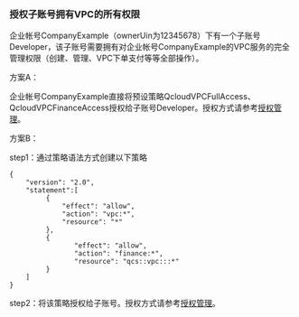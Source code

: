 ### 授权子账号拥有VPC的所有权限

企业帐号CompanyExample（ownerUin为12345678）下有一个子账号Developer，该子账号需要拥有对企业帐号CompanyExample的VPC服务的完全管理权限（创建、管理、VPC下单支付等等全部操作）。

方案A：

企业帐号CompanyExample直接将预设策略QcloudVPCFullAccess、QcloudVPCFinanceAccess授权给子账号Developer。授权方式请参考[授权管理](https://intl.cloud.tencent.com/document/product/598/10602)。

方案B：

step1：通过策略语法方式创建以下策略
```
{
    "version": "2.0",
    "statement":[
         {
             "effect": "allow",
             "action": "vpc:*",
             "resource": "*"
         },
         {
                "effect": "allow",
                "action": "finance:*",
                "resource": "qcs::vpc:::*"
         }
    ]
}
```
step2：将该策略授权给子账号。授权方式请参考[授权管理](https://intl.cloud.tencent.com/document/product/598/10602)。

